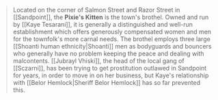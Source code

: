 > Located on the corner of Salmon Street and Razor Street in [[Sandpoint]], the **Pixie's Kitten** is the town's brothel. Owned and run by [[Kaye Tesarani]], it is generally a distinguished and well-run establishment which offers generously compensated women and men for the townfolk's more carnal needs. The brothel employs three large [[Shoanti human ethnicity|Shoanti]] men as bodyguards and bouncers who generally have no problem keeping the peace and dealing with malcontents. [[Jubrayl Vhiski]], the head of the local gang of [[Sczarni]], has been trying to get prostitution outlawed in Sandpoint for years, in order to move in on her business, but Kaye's relationship with [[Belor Hemlock|Sheriff Belor Hemlock]] has so far prevented this.








